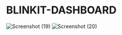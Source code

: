 # BLINKIT-DASHBOARD

![Screenshot (19)](https://github.com/user-attachments/assets/3538b692-f1bc-4f38-9076-eb3f5dfe98c8)
![Screenshot (20)](https://github.com/user-attachments/assets/f1ca4851-da3d-455d-a73a-0bd14a29f9c0)
